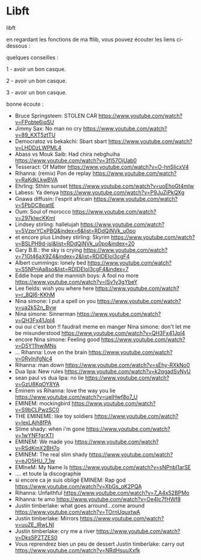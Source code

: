 # Libft
libft

en regardant les fonctions de ma ftlib, vous pouvez écouter les liens ci-dessous :

quelques conseilles :

 1 - avoir un bon casque.

 2 - avoir un bon casque.

 3 - avoir un bon casque.

 bonne écoute :
 
 - Bruce Springsteen: STOLEN CAR <https://www.youtube.com/watch?v=FPobte6iqSU>
 - Jimmy Sax: No man no cry <https://www.youtube.com/watch?v=89_KXT5ztTU>
 - Democratoz vs bekakchi: Sbart sbart <https://www.youtube.com/watch?v=LHDDzLWPML4>
 - Abass vs Mouk Saib: Had chira nebghuiha <https://www.youtube.com/watch?v=3fI57OjUab0>
 - Tesseract: Of Matter <https://www.youtube.com/watch?v=O-hnSlicxV4>
 - Rihanna: (remix) Pon de replay <https://www.youtube.com/watch?v=RaKdkLkwBVA>
 - Ehrling: Sthlm sunset <https://www.youtube.com/watch?v=uoEhoGt4mIw>
 - Labess: Ya denya <https://www.youtube.com/watch?v=P9JuZjPkQXg>
 - Gnawa diffusin: l'esprit africain <https://www.youtube.com/watch?v=5PbDC8patIE>
 - Oum: Soul of morocco <https://www.youtube.com/watch?v=297klwcKKmI>
 - Lindsey stirling: hallelujah <https://www.youtube.com/watch?v=5VzprYCxPBQ&index=6&list=RDdQiNVk_u0po>
 - et encore plus Lindsey stirling: Skyrim <https://www.youtube.com/watch?v=BSLPH9d-jsI&list=RDdQiNVk_u0po&index=20>
 - Gary B.B.: the sky is crying <https://www.youtube.com/watch?v=71Gt46aX9Z4&index=2&list=RDIDEIol3cgF4>
 - Albert cummings: lonely bed <https://www.youtube.com/watch?v=S5NPriAa8so&list=RDIDEIol3cgF4&index=7>
 - Eddie hope and the mannish boys: A fool no more <https://www.youtube.com/watch?v=lSv1y3gYbeY>
 - Lee fields: wish you where here <https://www.youtube.com/watch?v=r_8QI6-KKhM>
 - Nina simone: I put a spell on you <https://www.youtube.com/watch?v=ua2k52n_Bvw>
 - Nina simone: Sinnerman <https://www.youtube.com/watch?v=QH3Fx41Jpl4>
 - oui oui c'est bon !! faudrait meme en manger Nina simone: don't let me be misunderstood <https://www.youtube.com/watch?v=QH3Fx41Jpl4>
 - encore Nina simone: Feeling good <https://www.youtube.com/watch?v=D5Y11hwjMNs>
 - ... Rihanna: Love on the brain <https://www.youtube.com/watch?v=0RyInjfgNc4>
 - Rihanna: man down <https://www.youtube.com/watch?v=sEhy-RXkNo0>
 - Dua lipa: New rules <https://www.youtube.com/watch?v=k2qgadSvNyU>
 - sean paul vs dua lipa: no lie <https://www.youtube.com/watch?v=GzU8KqOY8YA>
 - Eminem vs Rihanna: love the way you lie <https://www.youtube.com/watch?v=uelHwf8o7_U>
 - EMINEM: mockingbird <https://www.youtube.com/watch?v=S9bCLPwzSC0>
 - THE EMINEME: like toy soldiers <https://www.youtube.com/watch?v=lexLAjh8fPA>
 - Slime shady: when i'm gone <https://www.youtube.com/watch?v=1wYNFfgrXTI>
 - EMINEM: We made you <https://www.youtube.com/watch?v=RSdKmX2BH7o>
 - EMINEM: The real slim shady <https://www.youtube.com/watch?v=eJO5HU_7_1w>
 - EMIneM: My Name Is <https://www.youtube.com/watch?v=sNPnbI1arSE>
 - .... et toute la discographie 
 - si encore ca je suis obligé EMINEM: Rap god <https://www.youtube.com/watch?v=XbGs_qK2PQA>
 - Rihanna: Unfaithful <https://www.youtube.com/watch?v=7_A4x52BPMo>
 - Rihanna: te amo <https://www.youtube.com/watch?v=Oe4Ic7fHWf8>
 - Justin timberlake: what goes arround...come around <https://www.youtube.com/watch?v=TOrnUquxtwA>
 - Justin timberlake: Mirrors <https://www.youtube.com/watch?v=uuZE_IRwLNI>
 - Justin timberlake: cry me a river <https://www.youtube.com/watch?v=DksSPZTZES0>
 - Vous reprendrez bien un peu de dessert Justin timberlake: carry out <https://www.youtube.com/watch?v=NRdHsuuXxfk>
